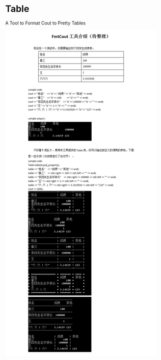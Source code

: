 # Table
A Tool to Format Cout to Pretty Tables

![Image](https://github.com/apreak/Table/blob/master/README.jpg)
